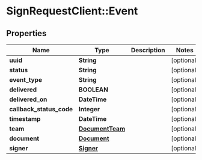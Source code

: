 # SignRequestClient::Event

## Properties
Name | Type | Description | Notes
------------ | ------------- | ------------- | -------------
**uuid** | **String** |  | [optional] 
**status** | **String** |  | [optional] 
**event_type** | **String** |  | [optional] 
**delivered** | **BOOLEAN** |  | [optional] 
**delivered_on** | **DateTime** |  | [optional] 
**callback_status_code** | **Integer** |  | [optional] 
**timestamp** | **DateTime** |  | [optional] 
**team** | [**DocumentTeam**](DocumentTeam.md) |  | [optional] 
**document** | [**Document**](Document.md) |  | [optional] 
**signer** | [**Signer**](Signer.md) |  | [optional] 



